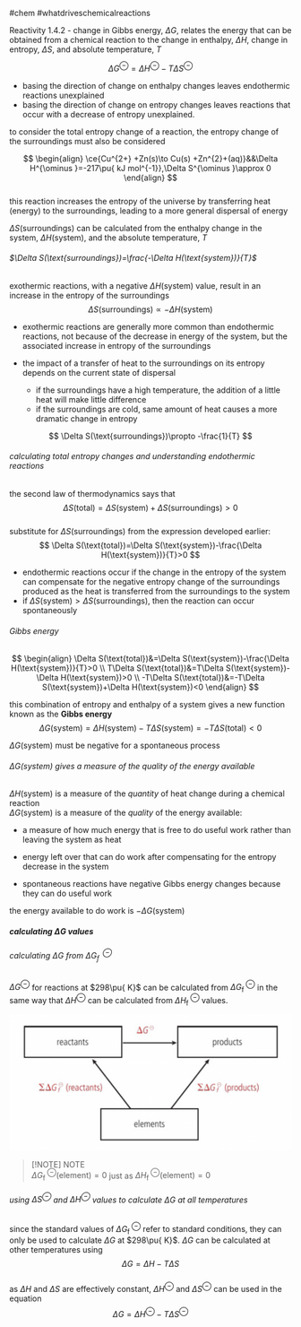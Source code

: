 #chem #whatdriveschemicalreactions  
  
Reactivity 1.4.2 - change in Gibbs energy, $\Delta G$, relates the energy that can be obtained from a chemical reaction to the change in enthalpy, $\Delta H$, change in entropy, $\Delta S$, and absolute temperature, $T$  
  
$$  
\Delta G^{\ominus}=\Delta H^{\ominus }-T\Delta S^{\ominus }  
$$  
  
- basing the direction of change on enthalpy changes leaves endothermic reactions unexplained  
- basing the direction of change on entropy changes leaves reactions that occur with a decrease of entropy unexplained.  
  
to consider the total entropy change of a reaction, the entropy change of the surroundings must also be considered  
  
$$  
\begin{align}  
\ce{Cu^{2+} +Zn(s)\to Cu(s) +Zn^{2}+(aq)}&&\Delta H^{\ominus }=-217\pu{ kJ mol^{-1}},\Delta S^{\ominus }\approx 0  
\end{align}  
$$  
this reaction increases the entropy of the universe by transferring heat (energy) to the surroundings, leading to a more general dispersal of energy  
  
$\Delta S(\text{surroundings})$ can be calculated from the enthalpy change in the system, $\Delta H(\text{system})$, and the absolute temperature, $T$  
  
###### $\Delta S(\text{surroundings})=\frac{-\Delta H(\text{system})}{T}$  
  
exothermic reactions, with a negative $\Delta H(\text{system})$ value, result in an increase in the entropy of the surroundings  
$$  
\Delta S(\text{surroundings})\propto -\Delta H(\text{system})  
$$  
  
- exothermic reactions are generally more common than endothermic reactions, not because of the decrease in energy of the system, but the associated increase in entropy of the surroundings  
  
- the impact of a transfer of heat to the surroundings on its entropy depends on the current state of dispersal  
	- if the surroundings have a high temperature, the addition of a little heat will make little difference  
	- if the surroundings are cold, same amount of heat causes a more dramatic change in entropy  
  
$$  
\Delta S(\text{surroundings})\propto -\frac{1}{T}  
$$  
###### calculating total entropy changes and understanding endothermic reactions  
  
the second law of thermodynamics says that  
$$  
\Delta S(\text{total})=\Delta S(\text{system})+\Delta S(\text{surroundings})\gt0  
$$  
substitute for $\Delta S(\text{surroundings})$ from the expression developed earlier:  
$$  
\Delta S(\text{total})=\Delta S(\text{system})-\frac{\Delta H(\text{system})}{T}>0  
$$  
  
- endothermic reactions occur if the change in the entropy of the system can compensate for the negative entropy change of the surroundings produced as the heat is transferred from the surroundings to the system  
- if $\Delta S(\text{system})>\Delta S(\text{surroundings})$, then the reaction can occur spontaneously  
  
###### Gibbs energy  
$$  
\begin{align}  
\Delta S(\text{total})&=\Delta S(\text{system})-\frac{\Delta H(\text{system})}{T}>0 \\  
T\Delta S(\text{total})&=T\Delta S(\text{system})-\Delta H(\text{system})>0 \\  
-T\Delta S(\text{total})&=-T\Delta S(\text{system})+\Delta H(\text{system})<0  
\end{align}  
$$  
  
this combination of entropy and enthalpy of a system gives a new function known as the **Gibbs energy**  
$$  
\Delta G(\text{system})=\Delta H(\text{system})-T\Delta S(\text{system})=-T\Delta S(\text{total})<0  
$$  
  
$\Delta G(\text{system})$ must be negative for a spontaneous process  
  
###### $\Delta G(\text{system})$ gives a measure of the quality of the energy available  
  
$\Delta H(\text{system})$ is a measure of the *quantity* of heat change during a chemical reaction  
$\Delta G(\text{system})$ is a measure of the *quality* of the energy available:  
- a measure of how much energy that is free to do useful work rather than leaving the system as heat  
- energy left over that can do work after compensating for the entropy decrease in the system  
  
- spontaneous reactions have negative Gibbs energy changes because they can do useful work  
  
the energy available to do work is $-\Delta G(\text{system})$  
  
##### calculating $\Delta G$ values  
###### calculating $\Delta G$ from $\Delta G_{\text{f}}^{\ \ \ominus}$  
$\Delta G^{\ominus}$ for reactions at $298\pu{ K}$ can be calculated from $\Delta G_{\text{f}}^{\ \ominus}$ in the same way that $\Delta H^{\ominus}$ can be calculated from $\Delta H_{\text{f}}^{\ \ominus}$ values.  
  
![gibbs energy cycle.png](Media/2%20Reactivity/2.1/4%20entropy/gibbs%20energy%20cycle.png)  
  
  
> [!NOTE]  NOTE  
> $\Delta G_{\text{f}}^{\ \ominus}(\text{element})=0$ just as $\Delta H_{\text{f}}^{\ \ominus}(\text{element})=0$  
  
###### using $\Delta S^{\ominus}$ and $\Delta H^{\ominus}$ values to calculate $\Delta G$ at all temperatures  
  
since the standard values of $\Delta G_{\text{f}}^{\ \ominus}$ refer to standard conditions, they can only be used to calculate $\Delta G$ at $298\pu{ K}$. $\Delta G$ can be calculated at other temperatures using  
$$  
\Delta G=\Delta H-T\Delta S  
$$  
as $\Delta H$ and $\Delta S$ are effectively constant, $\Delta H^{\ominus}$ and $\Delta S^{\ominus}$ can be used in the equation  
$$  
\Delta G=\Delta H^{\ominus }-T\Delta S^{\ominus }  
$$